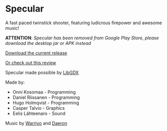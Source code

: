 # Specular

A fast paced twinstick shooter, featuring ludicrous firepower and awesome music!

**ATTENTION**: _Specular has been removed from Google Play Store, please download the desktop jar or APK instead_

[Download the current release](https://github.com/kosomoN/Specular/releases/latest)

[Or check out this review](http://www.supergamedroid.com/2014/10/28/unleash-bullet-hell-in-awesome-new-arcade-shooter-specular/)

Specular made possible by [LibGDX](http://libgdx.badlogicgames.com/)

Made by:

* Onni Kosomaa - Programming
* Daniel Riissanen - Programming
* Hugo Holmqvist - Programming
* Casper Talvio - Graphics
* Eelis Lähteenaro - Sound

Music by [Warriyo](https://soundcloud.com/warriyo) and [Daeron](https://soundcloud.com/daerontrance)
